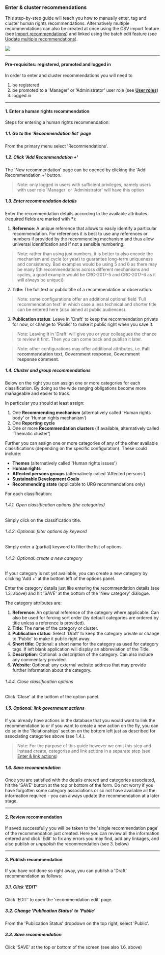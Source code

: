 ### Enter & cluster recommendations

This step-by-step guide will teach you how to manually enter, tag and cluster human rights recommendations. Alternatively multiple recommendations can also be created at once using the CSV import feature (see [Import recommendations](/guide/import.md)) and linked using the batch edit feature (see [Update multiple recommendations](/guide/batch-edit.md)).

![](https://docs.google.com/drawings/d/e/2PACX-1vSAaiohOVl8fU1oTKB0MFFhd7zdPC3txNNSkvEvYYnbLxgvJANydS9CUNhKMSGM96rSU6WtSHfMG0AV/pub?w=975&h=640)

---

#### Pre-requisites: registered, promoted and logged in

In order to enter and cluster recommendations you will need to

1. be registered
2. be promoted to a 'Manager' or 'Administrator' user role (see **[User roles](/info/userroles.md)**)
3. logged in

---

#### 1. Enter a human rights recommendation

Steps for entering a human rights recommendation:

##### 1.1. Go to the 'Recommendation list' page

From the primary menu select 'Recommendations'.

##### 1.2. Click 'Add Recommendation +'

The 'New recommendation' page can be opened by clicking the 'Add Recommendation +' button.

> Note: only logged in users with sufficient privileges, namely users with user role 'Manager' or 'Administrator' will have this option

##### 1.3. Enter recommendation details

Enter the recommendation details according to the available attributes (required fields are marked with **\***):

1. **Reference**: A unique reference that allows to easily identify a particular recommendation. For references it is best to use any references or numbers if provided by the recommending mechanism and thus allow universal identification and if not a sensible numbering.
  > Note: rather than using just numbers, it is better to also encode the mechanism and cycle (or year) to guarantee long-term uniqueness and consistency. Bad examples would be using 5 and 6 as there may be many 5th recommendations across different mechanisms and cycles, a good example would be CRC-2017-5 and CRC-2017-6 as it will always be unique))

2. **Title**: The full text or public title of a recommendation or observation.
  > Note: some configurations offer an additional optional field 'Full recommendation text' in which case a less technical and shorter title can be entered here (also aimed at public audiences).

3. **Publication status**: Leave in 'Draft' to keep the recommendation private for now, or change to 'Public' to make it public right when you save it.
  > Note: Leaving it in 'Draft' will give you or your colleagues the chance to review it first. Then you can come back and publish it later.

> Note: other configurations may offer additional attributes, i.e. **Full recommendation text**, **Government response**, **Government response comment**.

##### 1.4. Cluster and group recommendations

Below on the right you can assign one or more categories for each classification. By doing so the wide ranging obligations become more manageable and easier to track.

In particular you should at least assign:

1. One **Recommending mechanism** (alternatively called 'Human rights body' or 'Human rights mechanism')
2. One **Reporting cycle**
3. One or more **Recommendation clusters** (if available, alternatively called 'Thematic cluster')

Further you can assign one or more categories of any of the other available classifications (depending on the specific configuration). These could include:
* **Themes** (alternatively called 'Human rights issues')
* **Human rights**
* **Affected persons groups** (alternatively called 'Affected persons')
* **Sustainable Development Goals**
* **Recommending state** (applicable to URG recommendations only)

For each classification:

###### 1.4.1. Open classification options (the categories)

Simply click on the classification title.

###### 1.4.2. Optional: filter options by keyword

Simply enter a (partial) keyword to filter the list of options.

###### 1.4.3. Optional: create a new category

If your category is not yet available, you can create a new category by clicking 'Add +' at the bottom left of the options panel.

Enter the category details just like entering the recommendation details (see 1.3. above) and hit 'SAVE' at the bottom of the 'New category' dialogue.

The category attributes are:

1. **Reference**: An optional reference of the category where applicable. Can also be used for forcing sort order (by default categories are ordered by title unless a reference is provided).
2. **Title**: The name of the category or cluster.
3. **Publication status**: Select 'Draft' to keep the category private or change to 'Public' to make it public right away.
4. **Short title**: Optional: a short name for the category as used for category tags. If left blank application will display an abbreviation of the Title.   
5. **Description**: Optional: a description of the category. Can also include any commentary provided.
6. **Website**: Optional: any external website address that may provide further information about the category.

###### 1.4.4. Close classification options

Click 'Close' at the bottom of the option panel.

##### 1.5. Optional: link government actions

If you already have actions in the database that you would want to link the recommendation to or if you want to create a new action on the fly, you can do so in the 'Relationships' section on the bottom left just as described for associating categories above (see 1.4.).

> Note: For the purpose of this guide however we omit this step and instead create, categorise and link actions in a separate step (see [Enter & link actions](/guide/enter-actions.md))

##### 1.6. Save recommendation

Once you are satisfied with the details entered and categories associated, hit the 'SAVE' button at the top or bottom of the form. Do not worry if you have forgotten some category associations or so not have available all the information required - you can always update the recommendation at a later stage.

---

#### 2. Review recommendation

If saved successfully you will be taken to the 'single recommendation page' of the recommendation just created. Here you can review all the information entered and click 'Edit' to fix any errors you may find, add any linkages, and also publish or _unpublish_ the recommendation (see 3. below)

---

#### 3. Publish recommendation

If you have not done so right away, you can publish a 'Draft' recommendation as follows:

##### 3.1. Click 'EDIT'

Click 'EDIT' to open the 'recommendation edit' page.

##### 3.2. Change 'Publication Status' to 'Public'

From the 'Publication Status' dropdown on the top right, select 'Public'.

##### 3.3. Save recommendation

Click 'SAVE' at the top or bottom of the screen (see also 1.6. above)
